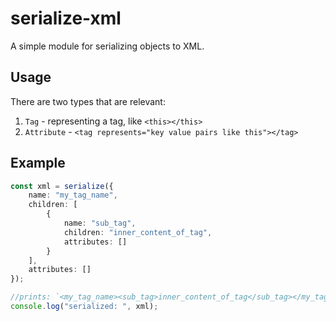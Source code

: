 # serialize-xml 
A simple module for serializing objects to XML. 

## Usage 
There are two types that are relevant: 
1. `Tag` - representing a tag, like `<this></this>`
2. `Attribute` - `<tag represents="key value pairs like this"></tag>`

## Example 
```ts
const xml = serialize({
    name: "my_tag_name", 
    children: [
        {
            name: "sub_tag", 
            children: "inner_content_of_tag", 
            attributes: []
        }
    ],
    attributes: []
});

//prints: `<my_tag_name><sub_tag>inner_content_of_tag</sub_tag></my_tag_name>`
console.log("serialized: ", xml); 
```
